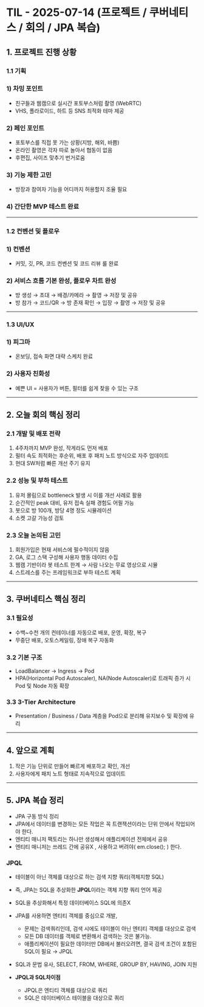 # TIL - 2025-07-14 (프로젝트 / 쿠버네티스 / 회의 / JPA 복습)
## 1. 프로젝트 진행 상황
### 1.1 기획
### 1) 차밍 포인트
- 친구들과 웹캠으로 실시간 포토부스처럼 촬영 (WebRTC)
- VHS, 폴라로이드, 하트 등 SNS 최적화 테마 제공

### 2) 페인 포인트
- 포토부스를 직접 못 가는 상황(지방, 해외, 바쁨)
- 온라인 촬영은 각자 따로 놀아서 협동이 없음
- 후편집, 사이즈 맞추기 번거로움

### 3) 기능 제한 고민
- 방장과 참여자 기능을 어디까지 허용할지 조율 필요

### 4) 간단한 MVP 테스트 완료

---
### 1.2 컨벤션 및 플로우
### 1) 컨벤션
- 커밋, 깃, PR, 코드 컨벤션 및 코드 리뷰 룰 완료

### 2) 서비스 흐름 기본 완성, 플로우 차트 완성
- 방 생성 → 초대 → 배경/카메라 → 촬영 → 저장 및 공유
- 방 참가 → 코드/QR → 방 존재 확인 → 입장 → 촬영 → 저장 및 공유

---
### 1.3 UI/UX
### 1) 피그마
- 온보딩, 접속 화면 대략 스케치 완료

### 2) 사용자 친화성
- 예쁜 UI = 사용자가 버튼, 필터를 쉽게 찾을 수 있는 구조

---
## 2. 오늘 회의 핵심 정리
### 2.1 개발 및 배포 전략
1. 4주차까지 MVP 완성, 작게라도 먼저 배포
2. 필터 속도 최적화는 후순위, 배포 후 패치 노트 방식으로 자주 업데이트
3. 현대 SW처럼 빠른 개선 주기 유지

### 2.2 성능 및 부하 테스트
1. 유저 몰림으로 bottleneck 발생 시 이를 개선 사례로 활용
2. 순간적인 peak 대비, 유저 접속 실패 경험도 어필 가능
3. 봇으로 방 100개, 방당 4명 정도 시뮬레이션
4. 소켓 고갈 가능성 검토

### 2.3 오늘 논의된 고민
1. 회원가입은 현재 서비스에 필수적이지 않음
2. GA, 로그 스택 구성해 사용자 행동 데이터 수집
3. 웹캠 기반이라 봇 테스트 한계 → 사람 나오는 무료 영상으로 시뮬
4. 스트레스를 주는 프레임워크로 부하 테스트 계획

---
## 3. 쿠버네티스 핵심 정리
### 3.1 필요성
- 수백~수천 개의 컨테이너를 자동으로 배포, 운영, 확장, 복구
- 무중단 배포, 오토스케일링, 장애 복구 자동화

### 3.2 기본 구조
- LoadBalancer → Ingress → Pod
- HPA(Horizontal Pod Autoscaler), NA(Node Autoscaler)로 트래픽 증가 시 Pod 및 Node 자동 확장

### 3.3 3-Tier Architecture
- Presentation / Business / Data 계층을 Pod으로 분리해 유지보수 및 확장에 유리
---
## 4. 앞으로 계획
1. 작은 기능 단위로 만들어 빠르게 배포하고 확인, 개선
2. 사용자에게 패치 노트 형태로 지속적으로 업데이트
---
## 5. JPA 복습 정리
- JPA 구동 방식 정리
- JPA에서 데이터를 변경하는 모든 작업은 꼭 트랜잭션이라는 단위 안에서 작업되어야 한다.
- 엔티티 매니저 팩토리는 하나만 생성해서 애플리케이션 전체에서 공유
- 엔티티 매니저는 쓰레드 간에 공유X , 사용하고 버려야( em.close(); ) 한다.

### JPQL
- 테이블이 아닌 객체를 대상으로 하는 검색 지향 쿼리(객체지향 SQL)
- 즉, JPA는 SQL을 추상화한 **JPQL**이라는 객체 지향 쿼리 언어 제공
- SQL을 추상화해서 특정 데이터베이스 SQL에 의존X
- JPA를 사용하면 엔티티 객체를 중심으로 개발,
  - 문제는 검색쿼리인데, 검색 시에도 테이블이 아닌 엔티티 객체를 대상으로 검색
  - 모든 DB 데이터를 객체로 변환해서 검색하는 것은 불가능. 
  - 애플리케이션이 필요한 데이터만 DB에서 불러오려면, 결국 검색 조건이 포함된 SQL이 필요 → JPQL
- SQL과 문법 유사, SELECT, FROM, WHERE, GROUP BY, HAVING, JOIN 지원

- **JPQL과 SQL차이점**
   - JPQL은 엔티티 객체를 대상으로 쿼리
   - SQL은 데이터베이스 테이블을 대상으로 쿼리